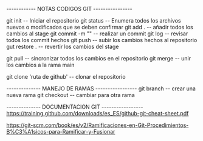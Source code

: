 ------------ NOTAS CODIGOS GIT ----------------

git init -- Iniciar el repositorio
git status -- Enumera todos los archivos nuevos o modificados que se deben confirmar
git add . -- añadir todos los cambios al stage
git commit -m "" -- realizar un commit
git log -- revisar todos los commit hechos
git push -- subir los cambios hechos al repositorio
gut restore . -- revertir los cambios del stage

git pull -- sincronizar todos los cambios en el repositorio
git merge -- unir los cambios a la rama main

git clone 'ruta de github' -- clonar el repositorio

-------------- MANEJO DE RAMAS -----------------
git branch -- crear una nueva rama
git checkout -- cambiar para otra rama

-------------- DOCUMENTACION GIT -----------------
https://training.github.com/downloads/es_ES/github-git-cheat-sheet.pdf

https://git-scm.com/book/es/v2/Ramificaciones-en-Git-Procedimientos-B%C3%A1sicos-para-Ramificar-y-Fusionar
